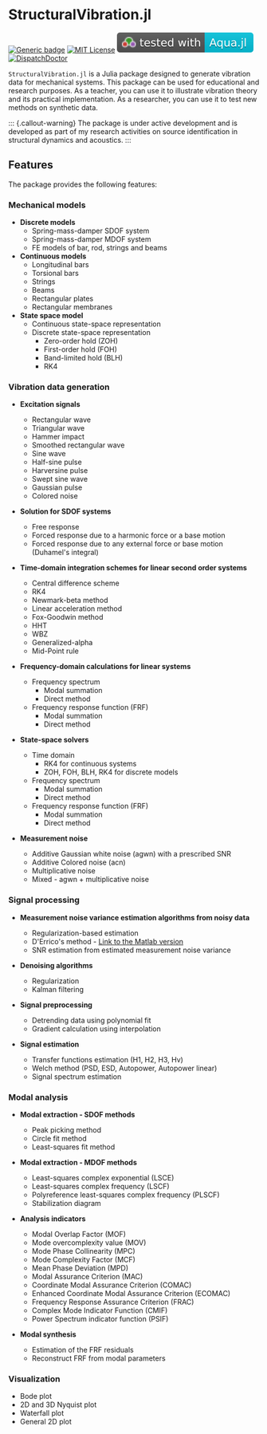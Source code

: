 # StructuralVibration.jl

[![Generic badge](https://img.shields.io/badge/Version-1.0.0-cornflowerblue.svg)]()
[![MIT License](https://img.shields.io/badge/License-MIT-forestgreen)](https://github.com/maucejo/elsearticle/blob/main/LICENSE)
[![Aqua QA](https://raw.githubusercontent.com/JuliaTesting/Aqua.jl/master/badge.svg)](https://github.com/JuliaTesting/Aqua.jl)
[![DispatchDoctor](https://img.shields.io/badge/%F0%9F%A9%BA_tested_with-DispatchDoctor.jl-blue?labelColor=white)](https://github.com/MilesCranmer/DispatchDoctor.jl)

`StructuralVibration.jl` is a Julia package designed to generate vibration data for mechanical systems. This package can be used for educational and research purposes. As a teacher, you can use it to illustrate vibration theory and its practical implementation. As a researcher, you can use it to test new methods on synthetic data.

::: {.callout-warning}
The package is under active development and is developed as part of my research activities on source identification in structural dynamics and acoustics.
:::

## Features

The package provides the following features:

### Mechanical models

- **Discrete models**
    - Spring-mass-damper SDOF system
    - Spring-mass-damper MDOF system
    - FE models of bar, rod, strings and beams
- **Continuous models**
    - Longitudinal bars
    - Torsional bars
    - Strings
    - Beams
    - Rectangular plates
    - Rectangular membranes
- **State space model**
    - Continuous state-space representation
    - Discrete state-space representation
        - Zero-order hold (ZOH)
        - First-order hold (FOH)
        - Band-limited hold (BLH)
        - RK4

### Vibration data generation

- **Excitation signals**
    - Rectangular wave
    - Triangular wave
    - Hammer impact
    - Smoothed rectangular wave
    - Sine wave
    - Half-sine pulse
    - Harversine pulse
    - Swept sine wave
    - Gaussian pulse
    - Colored noise

- **Solution for SDOF systems**
    - Free response
    - Forced response due to a harmonic force or a base motion
    - Forced response due to any external force or base motion (Duhamel's integral)

- **Time-domain integration schemes for linear second order systems**
    - Central difference scheme
    - RK4
    - Newmark-beta method
    - Linear acceleration method
    - Fox-Goodwin method
    - HHT
    - WBZ
    - Generalized-alpha
    - Mid-Point rule

- **Frequency-domain calculations for linear systems**
    - Frequency spectrum
        - Modal summation
        - Direct method
    - Frequency response function (FRF)
        - Modal summation
        - Direct method

- **State-space solvers**
    - Time domain
        - RK4 for continuous systems
        - ZOH, FOH, BLH, RK4 for discrete models
    - Frequency spectrum
        - Modal summation
        - Direct method
    - Frequency response function (FRF)
        - Modal summation
        - Direct method

- **Measurement noise**
    - Additive Gaussian white noise (agwn) with a prescribed SNR
    - Additive Colored noise (acn)
    - Multiplicative noise
    - Mixed - agwn + multiplicative noise

### Signal processing

- **Measurement noise variance estimation algorithms from noisy data**
    - Regularization-based estimation
    - D'Errico's method  - [Link to the Matlab version](https://fr.mathworks.com/matlabcentral/fileexchange/16683-estimatenoise)
    - SNR estimation from estimated measurement noise variance

- **Denoising algorithms**
    - Regularization
    - Kalman filtering

- **Signal preprocessing**
    - Detrending data using polynomial fit
    - Gradient calculation using interpolation

- **Signal estimation**
    - Transfer functions estimation (H1, H2, H3, Hv)
    - Welch method (PSD, ESD, Autopower, Autopower linear)
    - Signal spectrum estimation

### Modal analysis

- **Modal extraction - SDOF methods**
    - Peak picking method
    - Circle fit method
    - Least-squares fit method

- **Modal extraction - MDOF methods**
    - Least-squares complex exponential (LSCE)
    - Least-squares complex frequency (LSCF)
    - Polyreference least-squares complex frequency (PLSCF)
    - Stabilization diagram

- **Analysis indicators**
    - Modal Overlap Factor (MOF)
    - Mode overcomplexity value (MOV)
    - Mode Phase Collinearity (MPC)
    - Mode Complexity Factor (MCF)
    - Mean Phase Deviation (MPD)
    - Modal Assurance Criterion (MAC)
    - Coordinate Modal Assurance Criterion (COMAC)
    - Enhanced Coordinate Modal Assurance Criterion (ECOMAC)
    - Frequency Response Assurance Criterion (FRAC)
    - Complex Mode Indicator Function (CMIF)
    - Power Spectrum indicator function (PSIF)

- **Modal synthesis**
    - Estimation of the FRF residuals
    - Reconstruct FRF from modal parameters

### Visualization

- Bode plot
- 2D and 3D Nyquist plot
- Waterfall plot
- General 2D plot
